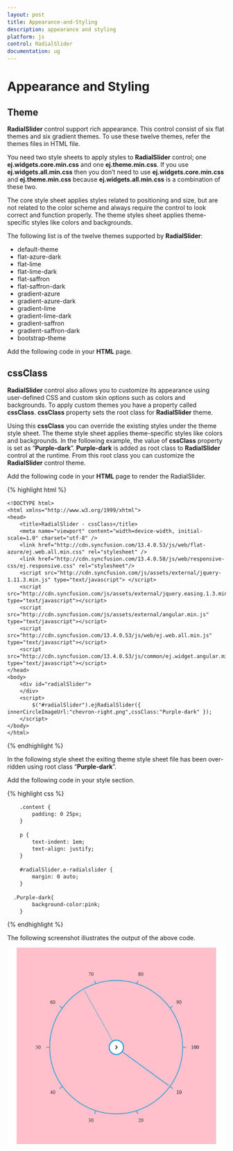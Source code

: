 ```yaml
---
layout: post
title: Appearance-and-Styling
description: appearance and styling
platform: js
control: RadialSlider
documentation: ug
---
```


# Appearance and Styling

## Theme

**RadialSlider** control support rich appearance. This control consist of six flat themes and six gradient themes. To use these twelve themes, refer the themes files in HTML file. 

You need two style sheets to apply styles to **RadialSlider** control; one **ej.widgets.core.min.css** and one **ej.theme.min.css**. If you use **ej.widgets.all.min.css** then you don’t need to use **ej.widgets.core.min.css** and **ej.theme.min.css** because **ej.widgets.all.min.css** is a combination of these two.

The core style sheet applies styles related to positioning and size, but are not related to the color scheme and always require the control to look correct and function properly. The theme styles sheet applies theme-specific styles like colors and backgrounds.

The following list is of the twelve themes supported by **RadialSlider**:

* default-theme
* flat-azure-dark
* flat-lime
* flat-lime-dark
* flat-saffron
* flat-saffron-dark
* gradient-azure
* gradient-azure-dark
* gradient-lime
* gradient-lime-dark
* gradient-saffron
* gradient-saffron-dark
* bootstrap-theme


Add the following code in your **HTML** page.

## cssClass

**RadialSlider** control also allows you to customize its appearance using user-defined CSS and custom skin options such as colors and backgrounds. To apply custom themes you have a property called **cssClass**. **cssClass** property sets the root class for **RadialSlider** theme.

Using this **cssClass** you can override the existing styles under the theme style sheet. The theme style sheet applies theme-specific styles like colors and backgrounds. In the following example, the value of **cssClass** property is set as “**Purple-dark**”. **Purple-dark** is added as root class to **RadialSlider** control at the runtime. From this root class you can customize the **RadialSlider** control theme.

Add the following code in your **HTML** page to render the RadialSlider.

{% highlight html %}
   
    <!DOCTYPE html>
    <html xmlns="http://www.w3.org/1999/xhtml">
    <head>
        <title>RadialSlider - cssClass</title>
        <meta name="viewport" content="width=device-width, initial-scale=1.0" charset="utf-8" />
        <link href="http://cdn.syncfusion.com/13.4.0.53/js/web/flat-azure/ej.web.all.min.css" rel="stylesheet" />
        <link href="http://cdn.syncfusion.com/13.4.0.58/js/web/responsive-css/ej.responsive.css" rel="stylesheet"/>
        <script src="http://cdn.syncfusion.com/js/assets/external/jquery-1.11.3.min.js" type="text/javascript"> </script>	
        <script src="http://cdn.syncfusion.com/js/assets/external/jquery.easing.1.3.min.js" type="text/javascript"></script>
        <script src="http://cdn.syncfusion.com/js/assets/external/angular.min.js" type="text/javascript"></script>
        <script src="http://cdn.syncfusion.com/13.4.0.53/js/web/ej.web.all.min.js" type="text/javascript"></script>    
        <script src="http://cdn.syncfusion.com/13.4.0.53/js/common/ej.widget.angular.min.js" type="text/javascript"></script>
    </head>
    <body>
        <div id="radialSlider">
        </div>
        <script>
            $("#radialSlider").ejRadialSlider({ innerCircleImageUrl:"chevron-right.png",cssClass:"Purple-dark" });
        </script>
    </body>
    </html>


{% endhighlight %}



In the following style sheet the exiting theme style sheet file has been over-ridden using root class “**Purple-dark**”. 

Add the following code in your style section.

{% highlight css %}

        .content {
            padding: 0 25px;
        }

        p {
            text-indent: 1em;
            text-align: justify;
        }

        #radialSlider.e-radialslider {
            margin: 0 auto;
        }
        
	  .Purple-dark{
		    background-color:pink;
		}

{% endhighlight %}

The following screenshot illustrates the output of the above code.

![](Appearance-and-Styling_images\Appearance-and-Styling_images_img1.png)

